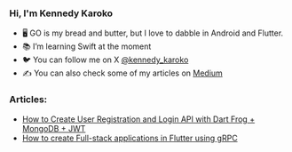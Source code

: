 ### Hi, I'm Kennedy Karoko

- 🖥️ GO is my bread and butter, but I love to dabble in Android and Flutter.
- 📚 I’m learning Swift at the moment
- 🐦 You can follow me on X [@kennedy_karoko](https://twitter.com/kennedy_karoko)
- ✍ You can also check some of my articles on [Medium](https://www.medium.com/@karokojnr/)

### Articles:
- [How to Create User Registration and Login API with Dart Frog + MongoDB + JWT](https://medium.com/@karokojnr/how-to-create-user-registration-and-login-api-with-dart-frog-mongodb-jwt-c4fb7f3f6086)
- [How to create Full-stack applications in Flutter using gRPC](https://medium.com/@karokojnr/how-to-create-full-stack-applications-in-flutter-using-grpc-27b12dab6b2d)

